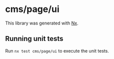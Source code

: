 # cms/page/ui

This library was generated with [Nx](https://nx.dev).

## Running unit tests

Run `nx test cms/page/ui` to execute the unit tests.
